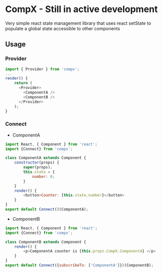 # CompX - Still in active development
Very simple react state management library that uses react setState to populate a global state accessible to other components
## Usage
### Provider
``` javascript
import { Provider } from 'compx';
...
render() {
    return (
      <Provider>
        <ComponentA />
        <ComponentB />
      </Provider>
    );
}
```
### Connect
 - ComponentA
```javascript
import React, { Component } from 'react';
import {Connect} from 'compx';

class ComponentA extends Component {
    constructor(props) {
        super(props);
        this.state = {
            number: 0;
        }
    }
    render() {
        <button>Counter: {this.state.number}</button>
    }
}
export default Connect()(ComponentA);
```
 - ComponentB
```javascript
import React, { Component } from 'react';
import {Connect} from 'compx';

class ComponentB extends Component {
    render() {
        <p>ComponentA counter is {this.props.CompX.ComponentA} </p>
    }
}
export default Connect({subscribeTo: ['ComponentA']})(ComponentB);
```